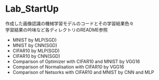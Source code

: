 # Lab_StartUp
作成した画像認識の機械学習モデルのコードとその学習結果色々<br>
学習結果の吟味など各ディレクトリのREADME参照
- MNIST by MLP(SGD)
- MNIST by CNN(SGD)
- CIFAR10 by MLP(SGD)
- CIFAR10 by CNN(SGD)
- Comparison of Optimizer with CIFAR10 and MNIST by VGG16
- Comparison of Normalisation with CIFAR10 by VGG16
- Comparison of Netsorks with CIFAR10 and MNIST by CNN and MLP
